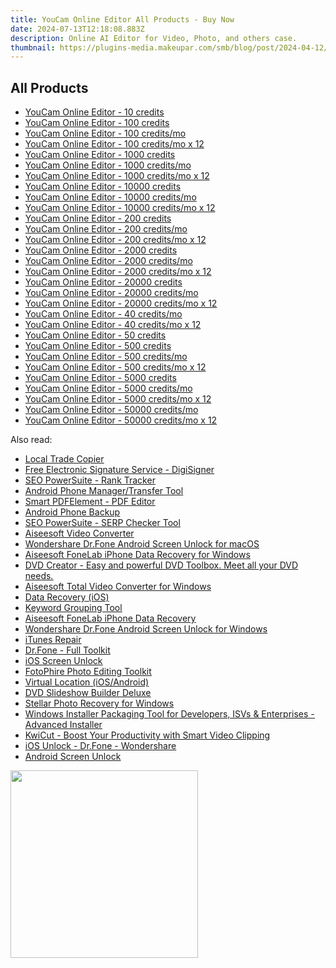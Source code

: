 ```yaml
---
title: YouCam Online Editor All Products - Buy Now
date: 2024-07-13T12:18:08.883Z
description: Online AI Editor for Video, Photo, and others case.
thumbnail: https://plugins-media.makeupar.com/smb/blog/post/2024-04-12/b9ca6f04-2fb4-4f60-add8-9c3c85cefc5e.jpg
---
```



## All Products


- [YouCam Online Editor - 10 credits](https://secure.2checkout.com/order/cart.php?PRODS=41783615&QTY=1&AFFILIATE=108875&CART=1)
- [YouCam Online Editor - 100 credits](https://secure.2checkout.com/order/cart.php?PRODS=41783770&QTY=1&AFFILIATE=108875&CART=1)
- [YouCam Online Editor - 100 credits/mo](https://secure.2checkout.com/order/cart.php?PRODS=43057640&QTY=1&AFFILIATE=108875&CART=1)
- [YouCam Online Editor - 100 credits/mo x 12](https://secure.2checkout.com/order/cart.php?PRODS=43058415&QTY=1&AFFILIATE=108875&CART=1)
- [YouCam Online Editor - 1000 credits](https://secure.2checkout.com/order/cart.php?PRODS=41783830&QTY=1&AFFILIATE=108875&CART=1)
- [YouCam Online Editor - 1000 credits/mo](https://secure.2checkout.com/order/cart.php?PRODS=43058540&QTY=1&AFFILIATE=108875&CART=1)
- [YouCam Online Editor - 1000 credits/mo x 12](https://secure.2checkout.com/order/cart.php?PRODS=43058655&QTY=1&AFFILIATE=108875&CART=1)
- [YouCam Online Editor - 10000 credits](https://secure.2checkout.com/order/cart.php?PRODS=41783870&QTY=1&AFFILIATE=108875&CART=1)
- [YouCam Online Editor - 10000 credits/mo](https://secure.2checkout.com/order/cart.php?PRODS=43059180&QTY=1&AFFILIATE=108875&CART=1)
- [YouCam Online Editor - 10000 credits/mo x 12](https://secure.2checkout.com/order/cart.php?PRODS=43059525&QTY=1&AFFILIATE=108875&CART=1)
- [YouCam Online Editor - 200 credits](https://secure.2checkout.com/order/cart.php?PRODS=44512050&QTY=1&AFFILIATE=108875&CART=1)
- [YouCam Online Editor - 200 credits/mo](https://secure.2checkout.com/order/cart.php?PRODS=43058875&QTY=1&AFFILIATE=108875&CART=1)
- [YouCam Online Editor - 200 credits/mo x 12](https://secure.2checkout.com/order/cart.php?PRODS=43059370&QTY=1&AFFILIATE=108875&CART=1)
- [YouCam Online Editor - 2000 credits](https://secure.2checkout.com/order/cart.php?PRODS=41783835&QTY=1&AFFILIATE=108875&CART=1)
- [YouCam Online Editor - 2000 credits/mo](https://secure.2checkout.com/order/cart.php?PRODS=43058970&QTY=1&AFFILIATE=108875&CART=1)
- [YouCam Online Editor - 2000 credits/mo x 12](https://secure.2checkout.com/order/cart.php?PRODS=43059490&QTY=1&AFFILIATE=108875&CART=1)
- [YouCam Online Editor - 20000 credits](https://secure.2checkout.com/order/cart.php?PRODS=41783885&QTY=1&AFFILIATE=108875&CART=1)
- [YouCam Online Editor - 20000 credits/mo](https://secure.2checkout.com/order/cart.php?PRODS=43059270&QTY=1&AFFILIATE=108875&CART=1)
- [YouCam Online Editor - 20000 credits/mo x 12](https://secure.2checkout.com/order/cart.php?PRODS=43059555&QTY=1&AFFILIATE=108875&CART=1)
- [YouCam Online Editor - 40 credits/mo](https://secure.2checkout.com/order/cart.php?PRODS=43058320&QTY=1&AFFILIATE=108875&CART=1)
- [YouCam Online Editor - 40 credits/mo x 12](https://secure.2checkout.com/order/cart.php?PRODS=43059455&QTY=1&AFFILIATE=108875&CART=1)
- [YouCam Online Editor - 50 credits](https://secure.2checkout.com/order/cart.php?PRODS=41783660&QTY=1&AFFILIATE=108875&CART=1)
- [YouCam Online Editor - 500 credits](https://secure.2checkout.com/order/cart.php?PRODS=41783815&QTY=1&AFFILIATE=108875&CART=1)
- [YouCam Online Editor - 500 credits/mo](https://secure.2checkout.com/order/cart.php?PRODS=44512020&QTY=1&AFFILIATE=108875&CART=1)
- [YouCam Online Editor - 500 credits/mo x 12](https://secure.2checkout.com/order/cart.php?PRODS=43680565&QTY=1&AFFILIATE=108875&CART=1)
- [YouCam Online Editor - 5000 credits](https://secure.2checkout.com/order/cart.php?PRODS=41783855&QTY=1&AFFILIATE=108875&CART=1)
- [YouCam Online Editor - 5000 credits/mo](https://secure.2checkout.com/order/cart.php?PRODS=43059055&QTY=1&AFFILIATE=108875&CART=1)
- [YouCam Online Editor - 5000 credits/mo x 12](https://secure.2checkout.com/order/cart.php?PRODS=43059510&QTY=1&AFFILIATE=108875&CART=1)
- [YouCam Online Editor - 50000 credits/mo](https://secure.2checkout.com/order/cart.php?PRODS=43059310&QTY=1&AFFILIATE=108875&CART=1)
- [YouCam Online Editor - 50000 credits/mo x 12](https://secure.2checkout.com/order/cart.php?PRODS=43059595&QTY=1&AFFILIATE=108875&CART=1)



<span class="atpl-alsoreadstyle">Also read:</span>
<div><ul>
<li><a href="https://tools.techidaily.com/mt4copier/"><u>Local Trade Copier</u></a></li>
<li><a href="https://tools.techidaily.com/digisigner/"><u>Free Electronic Signature Service - DigiSigner</u></a></li>
<li><a href="https://tools.techidaily.com/link-assistant-rank-tracker/"><u>SEO PowerSuite - Rank Tracker</u></a></li>
<li><a href="https://tools.techidaily.com/wondershare/drfone/android-transfer/"><u>Android Phone Manager/Transfer Tool</u></a></li>
<li><a href="https://tools.techidaily.com/wondershare/pdf/download/"><u>Smart PDFElement - PDF Editor</u></a></li>
<li><a href="https://tools.techidaily.com/wondershare/drfone/android-backup-and-restore/"><u>Android Phone Backup</u></a></li>
<li><a href="https://tools.techidaily.com/link-assistant-rank-tracker-serp-analysis/"><u>SEO PowerSuite - SERP Checker Tool</u></a></li>
<li><a href="https://tools.techidaily.com/aiseesoft-total-video-converter/"><u>Aiseesoft Video Converter</u></a></li>
<li><a href="https://tools.techidaily.com/wondershare-dr-fone-unlock-android-screen-for-mac/"><u>Wondershare Dr.Fone Android Screen Unlock for macOS</u></a></li>
<li><a href="https://tools.techidaily.com/aiseesoft-iphone-data-recovery-for-win/"><u>Aiseesoft FoneLab iPhone Data Recovery for Windows</u></a></li>
<li><a href="https://tools.techidaily.com/wondershare/dvdcreator/download/"><u>DVD Creator - Easy and powerful DVD Toolbox. Meet all your DVD needs.</u></a></li>
<li><a href="https://tools.techidaily.com/aiseesoft-total-video-converter-for-win/"><u>Aiseesoft Total Video Converter for Windows</u></a></li>
<li><a href="https://tools.techidaily.com/wondershare/drfone/data-recovery-iphone/"><u>Data Recovery (iOS)</u></a></li>
<li><a href="https://tools.techidaily.com/link-assistant/keyword-research/keyword-grouper/"><u>Keyword Grouping Tool</u></a></li>
<li><a href="https://tools.techidaily.com/aiseesoft-iphone-data-recovery/"><u>Aiseesoft FoneLab iPhone Data Recovery</u></a></li>
<li><a href="https://tools.techidaily.com/wondershare-dr-fone-unlock-android-screen-for-win/"><u>Wondershare Dr.Fone Android Screen Unlock for Windows</u></a></li>
<li><a href="https://tools.techidaily.com/wondershare/drfone/itunes-repair/"><u>iTunes Repair</u></a></li>
<li><a href="https://tools.techidaily.com/wondershare/drfone/drfone-toolkit/"><u>Dr.Fone - Full Toolkit</u></a></li>
<li><a href="https://tools.techidaily.com/wondershare/drfone/iphone-unlock/"><u>iOS Screen Unlock </u></a></li>
<li><a href="https://tools.techidaily.com/wondershare/photo/download/"><u>FotoPhire Photo Editing Toolkit</u></a></li>
<li><a href="https://tools.techidaily.com/wondershare/drfone/virtual-location-changer/"><u>Virtual Location (iOS/Android)</u></a></li>
<li><a href="https://tools.techidaily.com/wondershare/dvd-slideshow-builder-deluxe/download/"><u>DVD Slideshow Builder Deluxe</u></a></li>
<li><a href="https://tools.techidaily.com/stellar-photo-recovery-for-win/"><u>Stellar Photo Recovery for Windows</u></a></li>
<li><a href="https://tools.techidaily.com/advancedinstaller/"><u>Windows Installer Packaging Tool for Developers, ISVs & Enterprises - Advanced Installer</u></a></li>
<li><a href="https://tools.techidaily.com/wondershare/kwicut/download/"><u>KwiCut - Boost Your Productivity with Smart Video Clipping</u></a></li>
<li><a href="https://tools.techidaily.com/ios-unlock-dr-fone-wondershare/"><u>iOS Unlock - Dr.Fone - Wondershare</u></a></li>
<li><a href="https://tools.techidaily.com/wondershare/drfone/unlock-android-screen/"><u>Android Screen Unlock</u></a></li>
</ul></div>

<ins class="adsbygoogle"
      style="display:block"
      data-ad-client="ca-pub-7571918770474297"
      data-ad-slot="8358498916"
      data-ad-format="auto"
      data-full-width-responsive="true"></ins>
<!-- affiliate ads begin -->
<a href="https://natural-cycles.sjv.io/c/5597632/2072199/17885" target="_top" id="2072199"><img src="//a.impactradius-go.com/display-ad/17885-2072199" border="0" alt="" width="300" height="300"/></a><img height="0" width="0" src="https://imp.pxf.io/i/5597632/2072199/17885" style="position:absolute;visibility:hidden;" border="0" />
<!-- affiliate ads end -->